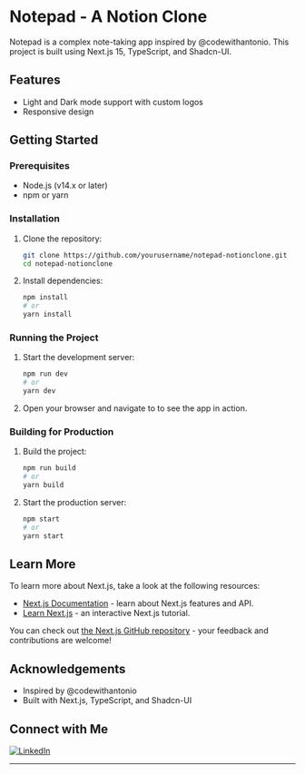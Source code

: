 # Notepad - A Notion Clone

Notepad is a complex note-taking app inspired by @codewithantonio. This project is built using Next.js 15, TypeScript, and Shadcn-UI.

## Features
- Light and Dark mode support with custom logos
- Responsive design


## Getting Started

### Prerequisites
- Node.js (v14.x or later)
- npm or yarn

### Installation
1. Clone the repository:
    ```bash
    git clone https://github.com/yourusername/notepad-notionclone.git
    cd notepad-notionclone
    ```

2. Install dependencies:
    ```bash
    npm install
    # or
    yarn install
    ```

### Running the Project
1. Start the development server:
    ```bash
    npm run dev
    # or
    yarn dev
    ```

2. Open your browser and navigate to  to see the app in action.

### Building for Production
1. Build the project:
    ```bash
    npm run build
    # or
    yarn build
    ```

2. Start the production server:
    ```bash
    npm start
    # or
    yarn start
    ```

## Learn More

To learn more about Next.js, take a look at the following resources:
- [Next.js Documentation](https://nextjs.org/docs) - learn about Next.js features and API.
- [Learn Next.js](https://nextjs.org/learn) - an interactive Next.js tutorial.

You can check out [the Next.js GitHub repository](https://github.com/vercel/next.js) - your feedback and contributions are welcome!

## Acknowledgements
- Inspired by @codewithantonio
- Built with Next.js, TypeScript, and Shadcn-UI

## Connect with Me
[![LinkedIn](https://img.shields.io/badge/LinkedIn-0077B5?style=for-the-badge&logo=linkedin&logoColor=white)](https://www.linkedin.com/in/vincent-otieno-12477533b/)

---

<!-- Proudly created with GPRM ( https://gprm.itsvg.in ) -->
